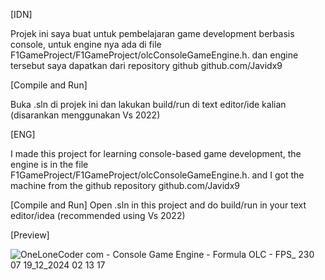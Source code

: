 [IDN]

Projek ini saya buat untuk pembelajaran game development berbasis console, untuk engine nya ada di file F1GameProject/F1GameProject/olcConsoleGameEngine.h.
dan engine tersebut saya dapatkan dari repository github github.com/Javidx9

[Compile and Run]

Buka .sln di projek ini dan lakukan build/run di text editor/ide kalian (disarankan menggunakan Vs 2022)

[ENG]

I made this project for learning console-based game development, the engine is in the file F1GameProject/F1GameProject/olcConsoleGameEngine.h.
and I got the machine from the github repository github.com/Javidx9

[Compile and Run]
Open .sln in this project and do build/run in your text editor/idea (recommended using Vs 2022)

[Preview]

![OneLoneCoder com - Console Game Engine - Formula OLC - FPS_ 230 07 19_12_2024 02 13 17](https://github.com/user-attachments/assets/e49cb4cf-f394-476e-9dc8-ff050c9817de)
